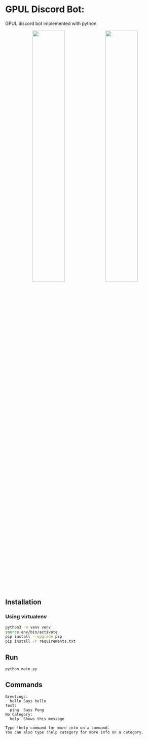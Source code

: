 # GPUL Discord Bot:

GPUL discord bot implemented with python.

<p align="middle">
    <img width="45%" src="https://external-content.duckduckgo.com/iu/?u=https%3A%2F%2Fupload.wikimedia.org%2Fwikipedia%2Fcommons%2Fthumb%2F1%2F1b%2FLogo_GPUL.svg%2F500px-Logo_GPUL.svg.png&f=1&nofb=1">
  <img width="45%" src="https://discord.com/assets/e4923594e694a21542a489471ecffa50.svg">
</p>

## Installation

### Using virtualenv

```bash
python3 -m venv venv
source env/bin/activate
pip install --upgrade pip
pip install -r requirements.txt
```

## Run

```bash
python main.py
```

## Commands

```
Greetings:
  hello Says hello
Test:
  ping  Says Pong
​No Category:
  help  Shows this message

Type !help command for more info on a command.
You can also type !help category for more info on a category.
```